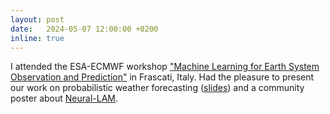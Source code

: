 ```yaml
---
layout: post
date:   2024-05-07 12:00:00 +0200
inline: true
---
```

I attended the ESA-ECMWF workshop ["Machine Learning for Earth System Observation and Prediction"](https://www.ml4esop.esa.int/) in Frascati, Italy.
Had the pleasure to present our work on probabilistic weather forecasting ([slides](https://az659834.vo.msecnd.net/eventsairwesteuprod/production-nikal-public/4565548b495e48eb9c0ffa8b91bea354)) and a community poster about [Neural-LAM](https://github.com/mllam/neural-lam).
